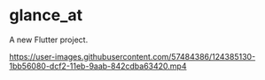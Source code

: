 # glance_at

A new Flutter project.

https://user-images.githubusercontent.com/57484386/124385130-1bb56080-dcf2-11eb-9aab-842cdba63420.mp4
